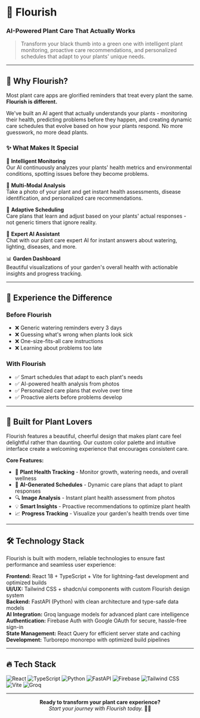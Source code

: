 # 🌱 Flourish
### AI-Powered Plant Care That Actually Works

> Transform your black thumb into a green one with intelligent plant monitoring, proactive care recommendations, and personalized schedules that adapt to your plants' unique needs.

---

## 🌿 Why Flourish?

Most plant care apps are glorified reminders that treat every plant the same. **Flourish is different.**

We've built an AI agent that actually understands your plants - monitoring their health, predicting problems before they happen, and creating dynamic care schedules that evolve based on how your plants respond. No more guesswork, no more dead plants.

### ✨ What Makes It Special

🧠 **Intelligent Monitoring**  
Our AI continuously analyzes your plants' health metrics and environmental conditions, spotting issues before they become problems.

📸 **Multi-Modal Analysis**  
Take a photo of your plant and get instant health assessments, disease identification, and personalized care recommendations.

🎯 **Adaptive Scheduling**  
Care plans that learn and adjust based on your plants' actual responses - not generic timers that ignore reality.

💬 **Expert AI Assistant**  
Chat with our plant care expert AI for instant answers about watering, lighting, diseases, and more.

📊 **Garden Dashboard**  
Beautiful visualizations of your garden's overall health with actionable insights and progress tracking.

---

## 🚀 Experience the Difference

### Before Flourish
- ❌ Generic watering reminders every 3 days
- ❌ Guessing what's wrong when plants look sick  
- ❌ One-size-fits-all care instructions
- ❌ Learning about problems too late

### With Flourish
- ✅ Smart schedules that adapt to each plant's needs
- ✅ AI-powered health analysis from photos
- ✅ Personalized care plans that evolve over time
- ✅ Proactive alerts before problems develop

---

## 🎨 Built for Plant Lovers

Flourish features a beautiful, cheerful design that makes plant care feel delightful rather than daunting. Our custom color palette and intuitive interface create a welcoming experience that encourages consistent care.

**Core Features:**
- 🌱 **Plant Health Tracking** - Monitor growth, watering needs, and overall wellness
- 📅 **AI-Generated Schedules** - Dynamic care plans that adapt to plant responses  
- 🔍 **Image Analysis** - Instant plant health assessment from photos
- 💡 **Smart Insights** - Proactive recommendations to optimize plant health
- 📈 **Progress Tracking** - Visualize your garden's health trends over time

---

## 🛠️ Technology Stack

Flourish is built with modern, reliable technologies to ensure fast performance and seamless user experience:

**Frontend:** React 18 + TypeScript + Vite for lightning-fast development and optimized builds  
**UI/UX:** Tailwind CSS + shadcn/ui components with custom Flourish design system  
**Backend:** FastAPI (Python) with clean architecture and type-safe data models  
**AI Integration:** Groq language models for advanced plant care intelligence  
**Authentication:** Firebase Auth with Google OAuth for secure, hassle-free sign-in  
**State Management:** React Query for efficient server state and caching  
**Development:** Turborepo monorepo with optimized build pipelines

---

## 🔥 Tech Stack

![React](https://img.shields.io/badge/React-18-61DAFB?style=for-the-badge&logo=react&logoColor=white)
![TypeScript](https://img.shields.io/badge/TypeScript-007ACC?style=for-the-badge&logo=typescript&logoColor=white)
![Python](https://img.shields.io/badge/Python-3776AB?style=for-the-badge&logo=python&logoColor=white)
![FastAPI](https://img.shields.io/badge/FastAPI-009688?style=for-the-badge&logo=fastapi&logoColor=white)
![Firebase](https://img.shields.io/badge/Firebase-FFCA28?style=for-the-badge&logo=firebase&logoColor=black)
![Tailwind CSS](https://img.shields.io/badge/Tailwind_CSS-38B2AC?style=for-the-badge&logo=tailwind-css&logoColor=white)
![Vite](https://img.shields.io/badge/Vite-B73BFE?style=for-the-badge&logo=vite&logoColor=FFD62E)
![Groq](https://img.shields.io/badge/Groq-00A0FF?style=for-the-badge&logo=groq&logoColor=white)

---

<div align="center">

**Ready to transform your plant care experience?**  
*Start your journey with Flourish today.* 🌿✨

</div>